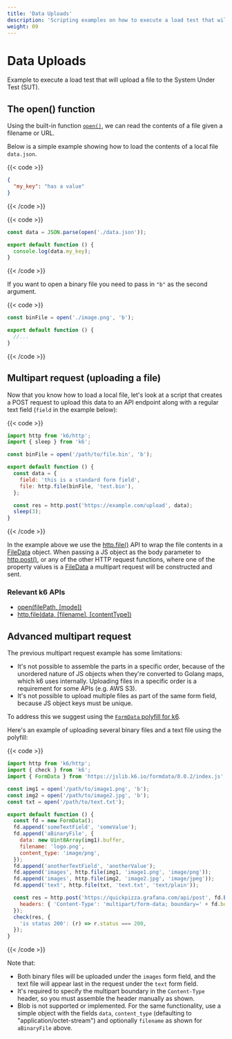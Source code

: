 ```yaml
---
title: 'Data Uploads'
description: 'Scripting examples on how to execute a load test that will upload a file to the System Under Test (SUT).'
weight: 09
---
```


# Data Uploads

Example to execute a load test that will upload a file to the System Under Test (SUT).

## The open() function

Using the built-in function [`open()`](https://grafana.com/docs/k6/<K6_VERSION>/javascript-api/init-context/open),
we can read the contents of a file given a filename or URL.

Below is a simple example showing how to load the contents of a local file `data.json`.

{{< code >}}

```json
{
  "my_key": "has a value"
}
```

{{< /code >}}

{{< code >}}

```javascript
const data = JSON.parse(open('./data.json'));

export default function () {
  console.log(data.my_key);
}
```

{{< /code >}}

If you want to open a binary file you need to pass in `"b"` as the second argument.

{{< code >}}

```javascript
const binFile = open('./image.png', 'b');

export default function () {
  //...
}
```

{{< /code >}}

## Multipart request (uploading a file)

Now that you know how to load a local file, let's look at a script that creates a POST request
to upload this data to an API endpoint along with a regular text field (`field` in the example
below):

{{< code >}}

```javascript
import http from 'k6/http';
import { sleep } from 'k6';

const binFile = open('/path/to/file.bin', 'b');

export default function () {
  const data = {
    field: 'this is a standard form field',
    file: http.file(binFile, 'test.bin'),
  };

  const res = http.post('https://example.com/upload', data);
  sleep(3);
}
```

{{< /code >}}

In the example above we use the [http.file()](https://grafana.com/docs/k6/<K6_VERSION>/javascript-api/k6-http/file)
API to wrap the file contents in a [FileData](https://grafana.com/docs/k6/<K6_VERSION>/javascript-api/k6-http/filedata) object.
When passing a JS object as the body parameter to [http.post()](https://grafana.com/docs/k6/<K6_VERSION>/javascript-api/k6-http/post),
or any of the other HTTP request functions, where one of the property values is a
[FileData](https://grafana.com/docs/k6/<K6_VERSION>/javascript-api/k6-http/filedata) a multipart request will be constructed
and sent.

### Relevant k6 APIs

- [open(filePath, [mode])](https://grafana.com/docs/k6/<K6_VERSION>/javascript-api/init-context/open)
- [http.file(data, [filename], [contentType])](https://grafana.com/docs/k6/<K6_VERSION>/javascript-api/k6-http/file)

## Advanced multipart request

The previous multipart request example has some limitations:

- It's not possible to assemble the parts in a specific order, because of the
  unordered nature of JS objects when they're converted to Golang maps, which k6 uses internally.
  Uploading files in a specific order is a requirement for some APIs (e.g. AWS S3).
- It's not possible to upload multiple files as part of the same form field, because
  JS object keys must be unique.

To address this we suggest using the [`FormData` polyfill for k6](https://jslib.k6.io/formdata/0.0.2/index.js).

Here's an example of uploading several binary files and a text file using the polyfill:

{{< code >}}

```javascript
import http from 'k6/http';
import { check } from 'k6';
import { FormData } from 'https://jslib.k6.io/formdata/0.0.2/index.js';

const img1 = open('/path/to/image1.png', 'b');
const img2 = open('/path/to/image2.jpg', 'b');
const txt = open('/path/to/text.txt');

export default function () {
  const fd = new FormData();
  fd.append('someTextField', 'someValue');
  fd.append('aBinaryFile', {
    data: new Uint8Array(img1).buffer,
    filename: 'logo.png',
    content_type: 'image/png',
  });
  fd.append('anotherTextField', 'anotherValue');
  fd.append('images', http.file(img1, 'image1.png', 'image/png'));
  fd.append('images', http.file(img2, 'image2.jpg', 'image/jpeg'));
  fd.append('text', http.file(txt, 'text.txt', 'text/plain'));

  const res = http.post('https://quickpizza.grafana.com/api/post', fd.body(), {
    headers: { 'Content-Type': 'multipart/form-data; boundary=' + fd.boundary },
  });
  check(res, {
    'is status 200': (r) => r.status === 200,
  });
}
```

{{< /code >}}

Note that:

- Both binary files will be uploaded under the `images` form field, and the text file
  will appear last in the request under the `text` form field.
- It's required to specify the multipart boundary in the `Content-Type` header,
  so you must assemble the header manually as shown.
- Blob is not supported or implemented. For the same functionality, use
  a simple object with the fields `data`, `content_type` (defaulting to "application/octet-stream") and optionally
  `filename` as shown for `aBinaryFile` above.

<!-- md-k6:skipall -->
